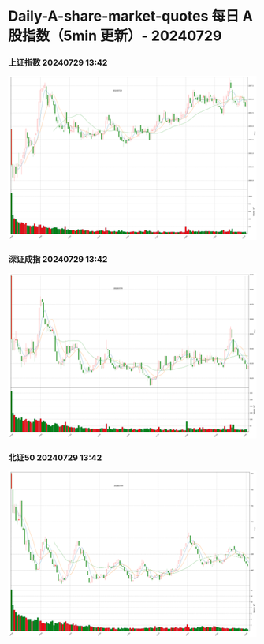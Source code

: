 
# Daily-A-share-market-quotes 每日 A 股指数（5min 更新）- 20240729

### 上证指数 20240729 13:42
![](./fig/2024/7/20240729-sh000001.png)

### 深证成指 20240729 13:42
![](./fig/2024/7/20240729-sz399001.png)

### 北证50 20240729 13:42
![](./fig/2024/7/20240729-bj899050.png)
